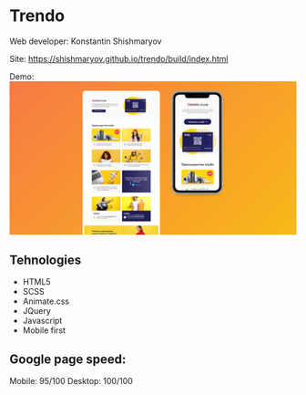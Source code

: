 # Trendo
Web developer: Konstantin Shishmaryov

Site: <https://shishmaryov.github.io/trendo/build/index.html>



Demo:
![Preview](Preview.jpg)



## Tehnologies 
- HTML5 
- SCSS  
- Animate.css
- JQuery
- Javascript
- Mobile first

## Google page speed:
Mobile: 95/100
Desktop: 100/100
